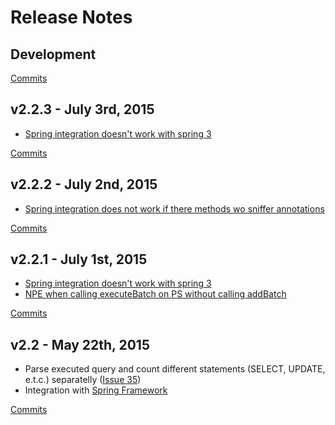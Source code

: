 # Release Notes

## Development

[Commits](https://github.com/bedrin/jdbc-sniffer/compare/2.2.3...master)

## v2.2.3 - July 3rd, 2015
 * [Spring integration doesn't work with spring 3](https://github.com/bedrin/jdbc-sniffer/issues/42)
 
[Commits](https://github.com/bedrin/jdbc-sniffer/compare/2.2.2...2.2.3)

## v2.2.2 - July 2nd, 2015
 * [Spring integration does not work if there methods wo sniffer annotations](https://github.com/bedrin/jdbc-sniffer/issues/47)
 
[Commits](https://github.com/bedrin/jdbc-sniffer/compare/2.2.1...2.2.2)

## v2.2.1 - July 1st, 2015
 * [Spring integration doesn't work with spring 3](https://github.com/bedrin/jdbc-sniffer/issues/42)
 * [NPE when calling executeBatch on PS without calling addBatch](https://github.com/bedrin/jdbc-sniffer/issues/44)
 
[Commits](https://github.com/bedrin/jdbc-sniffer/compare/2.2...2.2.1)

## v2.2 - May 22th, 2015
 * Parse executed query and count different statements (SELECT, UPDATE, e.t.c.) separatelly ([Issue 35](https://github.com/bedrin/jdbc-sniffer/issues/35))
 * Integration with [Spring Framework](https://github.com/bedrin/jdbc-sniffer/wiki/Spring-Framework)
 
[Commits](https://github.com/bedrin/jdbc-sniffer/compare/2.1...2.2)
